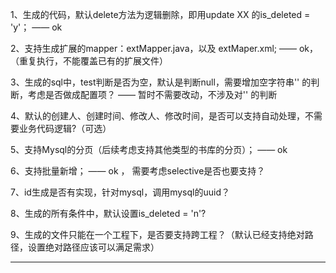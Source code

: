 

1、生成的代码，默认delete方法为逻辑删除，即用update XX 的is_deleted = 'y'；
—— ok

2、支持生成扩展的mapper：extMapper.java，以及 extMaper.xml;
—— ok，（重复执行，不能覆盖已有的扩展文件）

3、生成的sql中，test判断是否为空，默认是判断null，需要增加空字符串'' 的判断，考虑是否做成配置项？
—— 暂时不需要改动，不涉及对'' 的判断

4、默认的创建人、创建时间、修改人、修改时间，是否可以支持自动处理，不需要业务代码逻辑?（可选）

5、支持Mysql的分页（后续考虑支持其他类型的书库的分页）；
—— ok

6、支持批量新增；
—— ok ， 需要考虑selective是否也要支持？

7、id生成是否有实现，针对mysql，调用mysql的uuid？

8、生成的所有条件中，默认设置is_deleted = 'n'?

9、生成的文件只能在一个工程下，是否要支持跨工程？（默认已经支持绝对路径，设置绝对路径应该可以满足需求）

------------------------------
